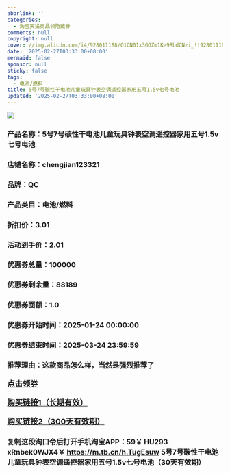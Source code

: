 ```yaml
---
abbrlink: ''
categories:
  - 淘宝天猫商品领隐藏券
comments: null
copyright: null
cover: //img.alicdn.com/i4/928011188/O1CN01x3GGZm1Ke9RbdCNzi_!!928011188.jpg
date: '2025-02-27T03:33:00+08:00'
mermaid: false
sponsor: null
sticky: false
tags:
  - 电池/燃料
title: 5号7号碳性干电池儿童玩具钟表空调遥控器家用五号1.5v七号电池
updated: '2025-02-27T03:33:00+08:00'
--- 
```


![](//img.alicdn.com/i4/928011188/O1CN01x3GGZm1Ke9RbdCNzi_!!928011188.jpg)

### 产品名称：5号7号碳性干电池儿童玩具钟表空调遥控器家用五号1.5v七号电池
### 店铺名称：chengjian123321
### 品牌：QC
### 产品类目：电池/燃料
### 折扣价：3.01
### 活动到手价：2.01
### 优惠券总量：100000
### 优惠券剩余量：88189
### 优惠券面额：1.0
### 优惠券开始时间：2025-01-24 00:00:00	
### 优惠券结束时间：2025-03-24 23:59:59	
### 推荐理由：这款商品怎么样，当然是强烈推荐了

<p style="font-size: 18px; font-weight: bold;">
  <a href="https://uland.taobao.com/coupon/edetail?e=j9hYN%2FQXZEalhHvvyUNXZfh8CuWt5YH5OVuOuRD5gLJMmdsrkidbOUV9IBA4kmjL82cr4jAF03w3aazNrAG6GDBim27x%2FbUh4urz5hbbFk0lt7BdILRvHXgu7llOorQIDroHSjQPFOFyBOK%2B8KjzSuzY3MUSAX0G1TP3uC6T%2BzrKa4jyh4U%2BowokGjZj7CUkCMTRAHQu8RCNfiknwDwgYS%2FsWqyKYTVEvx24htuqzYwDHXLApfbZC9QqW3sOLwhku7PAeExS%2BNRuEqY7I991KDRVeHlftRb2K3wEMhYNbsWKTLuirAkIZLMA4ZaWjBGsa6FwRT%2BqM%2Fg%3D&traceId=2166d8db17407296732636749d133b&union_lens=lensId%3AOPT%401740729692%402133e775_0e11_1954b932f60_a856%4001%40eyJmbG9vcklkIjo3MzM1NH0ie" target="_blank">点击领券</a>
</p>
<p style="font-size: 18px; font-weight: bold;">
  <a href="https://s.click.taobao.com/t?e=m%3D2%26s%3D6Pcj8qZSM8Vw4vFB6t2Z2ueEDrYVVa64LKpWJ%2Bin0XLjf2vlNIV67kkfnVn6TwKdsmcYjUfw1pL3ID%2FV1RqsF4wnCJeELi4I%2FIEn%2BS1IjHAB0ghlTd7WlZVm%2FOAUUFw71qrpxiwMoCNxc1AtbZGVSzkoJCMl4A83ntFClfAlHxaMHuv7RoNv0YzeH%2FA0sTcbJbNO9pztON492U%2BFBrD8fR7rZabe%2F2VevtCp73jHkoZt26TQ5X04Xt0%2FaPky8fuOTPtCMukaVU5weiXfaVH60dSopZirJ9MM1dhL2soq3yIcM22qluNFhsYOae24fhW0" target="_blank">购买链接1（长期有效）</a>
</p>
<p style="font-size: 18px; font-weight: bold;">
  <a href="https://s.click.taobao.com/S6D4TNs" target="_blank">购买链接2（300天有效期）</a>
</p>

### 复制这段淘口令后打开手机淘宝APP：59￥ HU293 xRnbek0WJX4￥ https://m.tb.cn/h.TugEsuw  5号7号碳性干电池儿童玩具钟表空调遥控器家用五号1.5v七号电池（30天有效期）
